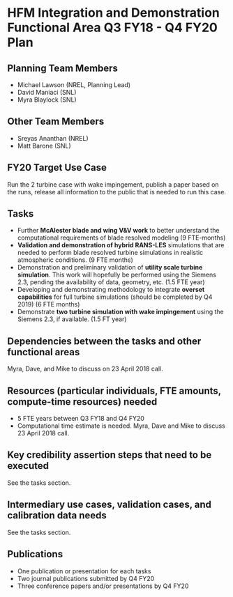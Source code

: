 # HFM Integration and Demonstration Functional Area Q3 FY18 - Q4 FY20 Plan
## Planning Team Members
* Michael Lawson (NREL, Planning  Lead)
* David Maniaci (SNL)
* Myra Blaylock (SNL)

## Other Team Members
* Sreyas Ananthan (NREL)
* Matt Barone (SNL)


## FY20 Target Use Case
Run the 2 turbine case with wake impingement, publish a paper based on the runs, release all information to the public that is needed to run this case.

## Tasks
* Further **McAlester blade and wing V&V work** to better understand the computational requirements of blade resolved modeling (9 FTE-months)
* **Validation and demonstration of hybrid RANS-LES** simulations that are needed to perform blade resolved turbine simulations in realistic atmospheric conditions. (9 FTE months)
* Demonstration and preliminary validation of **utility scale turbine simulation**. This work will hopefully be performed using the Siemens 2.3, pending the availability of data, geometry, etc. (1.5 FTE year)
* Developing and demonstrating methodology to integrate **overset capabilities** for full turbine simulations (should be completed by Q4 2019) (6 FTE months)
* Demonstrate **two turbine simulation with wake impingement** using the Siemens 2.3, if available. (1.5 FT year)

## Dependencies between the tasks and other functional areas
Myra, Dave, and Mike to discuss on 23 April 2018 call.

## Resources (particular individuals, FTE amounts, compute-time resources) needed
* 5 FTE years between Q3 FY18 and Q4 FY20
* Computational time estimate is needed. Myra, Dave and Mike to discuss 23 April 2018 call. 

## Key credibility assertion steps that need to be executed
See the tasks section.

## Intermediary use cases, validation cases, and calibration data needs
See the tasks section.

## Publications
* One publication or presentation for each tasks
* Two journal publications submitted by Q4 FY20
* Three conference papers and/or presentations by Q4 FY20
